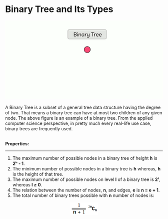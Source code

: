 # Binary Tree and Its Types

<p align="center">
<img src ="src/wPAAmvczMZ.gif">
</p>
A Binary Tree is a subset of a general tree data structure having the degree of two. That means a binary tree can have at most two children of any given node. The above figure is an example of a binary tree. From the applied computer science perspective, in pretty much every real-life use case, binary trees are frequently used.

<br>
<br>

**Properties:**
<hr>

1. The maximum number of possible nodes in a binary tree of height **h** is **2ʰ - 1**.
1. The minimum number of possible nodes in a binary tree is **h** whereas, **h** is the height of that tree.
1. The maximum number of possible nodes on level **l** of a binary tree is **2ˡ**, whereas **l ≥ 0**.
1. The relation between the number of nodes, **n**, and edges, **e** is **n = e + 1**.
1. The total number of binary trees possible with **n** number of nodes is:

<p align="center">
<img src='src/1_WGipP8qqX4xVXEq5yHonhg.png'>
</p>